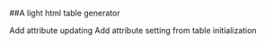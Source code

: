 ##A light html table generator

Add attribute updating
Add attribute setting from table initialization 
